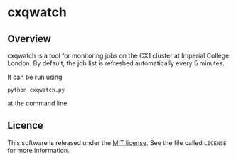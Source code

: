 # cxqwatch

## Overview

cxqwatch is a tool for monitoring jobs on the CX1 cluster at Imperial College London. By default, the job list is refreshed automatically every 5 minutes.

It can be run using

```
python cxqwatch.py
```

at the command line.

## Licence

This software is released under the [MIT license](http://opensource.org/licenses/MIT). See the file called `LICENSE` for more information.
